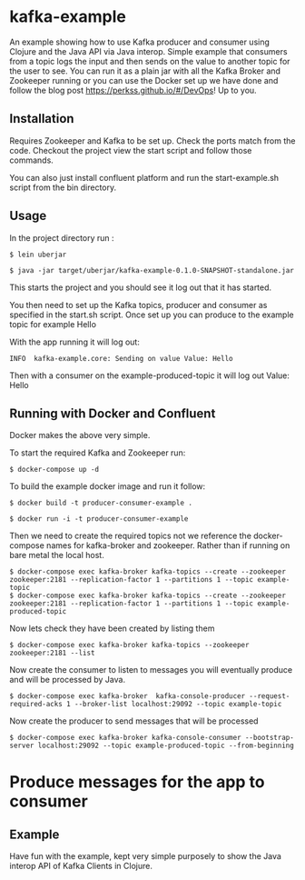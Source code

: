 # kafka-example

An example showing how to use Kafka producer and consumer using Clojure and the Java API via Java interop. Simple example that consumers from a topic logs the input and then sends on the value to another topic for the user to see. You can run it as a plain jar with all the Kafka Broker and Zookeeper running or you can use the Docker set up we have done and follow the blog post https://perkss.github.io/#/DevOps! Up to you.

## Installation

Requires Zookeeper and Kafka to be set up. Check the ports match from the code.
Checkout the project view the start script and follow those commands.

You can also just install confluent platform and run the start-example.sh script from the bin directory.

## Usage

In the project directory run :

    $ lein uberjar

    $ java -jar target/uberjar/kafka-example-0.1.0-SNAPSHOT-standalone.jar

This starts the project and you should see it log out that it has started.

You then need to set up the Kafka topics, producer and consumer as specified in the start.sh script. Once set up you can produce to the example topic for example Hello

With the app running it will log out:

    INFO  kafka-example.core: Sending on value Value: Hello

Then with a consumer on the example-produced-topic it will log out Value: Hello

## Running with Docker and Confluent

Docker makes the above very simple.

To start the required Kafka and Zookeeper run:
    
    $ docker-compose up -d
    
To build the example docker image and run it follow:
    
    $ docker build -t producer-consumer-example .

    $ docker run -i -t producer-consumer-example
  
Then we need to create the required topics not we reference the docker-compose names for kafka-broker and zookeeper. Rather than if running on bare metal the local host.

    $ docker-compose exec kafka-broker kafka-topics --create --zookeeper zookeeper:2181 --replication-factor 1 --partitions 1 --topic example-topic
    $ docker-compose exec kafka-broker kafka-topics --create --zookeeper zookeeper:2181 --replication-factor 1 --partitions 1 --topic example-produced-topic
    
Now lets check they have been created by listing them

    $ docker-compose exec kafka-broker kafka-topics --zookeeper zookeeper:2181 --list
    
Now create the consumer to listen to messages you will eventually produce and will be processed by Java.

    $ docker-compose exec kafka-broker  kafka-console-producer --request-required-acks 1 --broker-list localhost:29092 --topic example-topic
    
Now create the producer to send messages that will be processed

    $ docker-compose exec kafka-broker kafka-console-consumer --bootstrap-server localhost:29092 --topic example-produced-topic --from-beginning
    
    
# Produce messages for the app to consumer
    

## Example

Have fun with the example, kept very simple purposely to show the Java interop API of Kafka Clients in Clojure.

